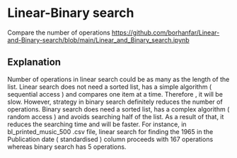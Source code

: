 # Linear-Binary search
Compare the number of operations
https://github.com/borhanfar/Linear-and-Binary-search/blob/main/Linear_and_Binary_search.ipynb
## Explanation
Number of operations in linear search could be as many as the length of the list. Linear search does not need a sorted list, has a simple algorithm ( sequential access ) and compares one item at a time. Therefore , it will be slow.
However, strategy in binary search definitely reduces the number of operations. Binary search does need a sorted list, has a complex algorithm ( random access ) and avoids searching half of the list. As a result of that, it reduces the searching time and will be faster. 
For instance, in bl_printed_music_500 .csv file, linear search for finding the 1965 in the Publication date ( standardised ) column proceeds with 167 operations whereas binary search has 5 operations.
